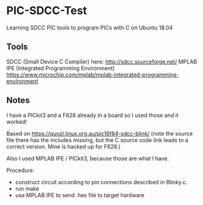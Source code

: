 # PIC-SDCC-Test
Learning SDCC PIC tools to program PICs with C on Ubuntu 18.04

## Tools
SDCC (Small Device C Compiler) here: http://sdcc.sourceforge.net/
MPLAB IPE (Integrated Programming Environment) https://www.microchip.com/mplab/mplab-integrated-programming-environment

## Notes
I have a PICkit3 and a F628 already in a board so I used those and it worked!

Based on https://quozl.linux.org.au/pic16f84-sdcc-blink/ (note the source file there has the includes missing, but the C source code link leads to a correct version. Mine is hacked up for F628.)

Also I used MPLAB IPE / PICkit3, because those are what I have.

Procedure:
- construct circuit according to pin connections described in Blinky.c.
- run make
- use MPLAB IPE to send .hex file to target hardware
